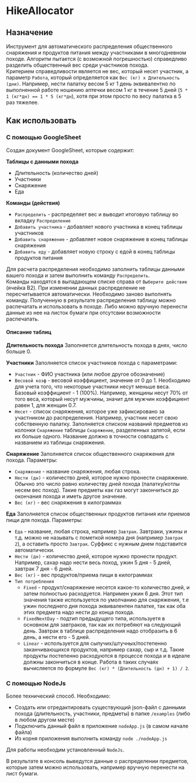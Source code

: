 # HikeAllocator

## Назначение

Инструмент для автоматического распределения общественного снаряжения и продуктов питания между участниками в многодневном походе.
Алгоритм пытается (с возможной погрешностью) справедливо разделить общественный вес среди участников похода.  
Критерием справедливости является не вес, который несет участник, а параметр `Работа`, который определяется как `Вес (кг) х Длительность (дни)`. Например, нести палатку весом 5 кг 1 день эквивалентно по выполненной работе ношению аптечки весом 1 кг в течение 5 дней (`5 * 1 (кг*дн) == 1 * 5 (кг*дн`), хотя при этом просто по весу палатка в 5 раз тяжелее.  

## Как использовать

### С помощью GoogleSheet

Создан документ GoogleSheet, которые содержит:

**Таблицы с данными похода**
* Длительность (количество дней)
* Участники
* Снаряжение
* Еда

**Команды (действия)**
* `Распределить` - распределяет вес и выводит итоговую таблицу во вкладку `Распределение`
* `Добавить участника` - добавляет нового участника в конец таблицы участников
* `Добавить снаряжение` - добавляет новое снаряжение в конец таблицы снаряжения
* `Добавить еду` - добавляет новую строку с едой в конец таблицы продуктов питания

Для расчета распределения необходимо заполнить таблицы данными вашего похода и затем выполнить команду `Распределить`.  
Команды находятся в выпадающем списке справа от `Выберите действие` (ячейка B2).
При изменении данных распределение не пересчитывается автоматически. Необходимо заново выполнять команду.
Полученную в результате распределения таблицу можно распечатать и использовать в походе. Либо можно вручную перенести данные из нее на листок бумаги при отсутсвии возможности распечатать.

#### Описание таблиц
**Длительность похода**
Заполняется длительность похода в днях, число больше 0.

**Участники**
Заполняется список участников похода с параметрами:
* `Участник` - ФИО участника (или любое другое обозначение)
* `Весовой коэф` - весовой коэффициент, значение от 0 до 1. Необходимо для учета того, что некоторые участники несут меньше веса. Базовый коэффициент - 1 (100%). Например, женщины несут 70% от того веса, который несут мужчины, значит для мужчин коэффициент равен 1, для женщин 0.7.
* `Несет` - список снаряжения, которое уже зафиксировано за участником до распределения. Например, участник несет свою собственную палатку. Заполняется списком названий предметов из колонки `Снаряжение` таблицы `Снаряжение`, разделенных запятой, если их больше одного. Название должно в точности совпадать с названием из таблицы снаряжения.

**Снаряжение**
Заполняется список общественного снаряжения для похода. Параметры:
* `Снаряжение` - название снаряжения, любая строка.
* `Нести (дн)` - количество дней, которое нужно пронести снаряжение. Обычно это число равно количеству дней похода (палатку/котлы несем вес поход). Такие предметы как газ могут закончиться до окончания похода и иметь другое значение.
* `Вес (кг)` - вес снаряжения в килограммах

**Еда**
Заполняется список общественных продуктов питания или приемов пищи для похода. Параметры:
* `Еда` - название, любая строка, например `Завтрак`. Завтраки, ужины и т.д. можно не называть с пометкой номера дня (например `Завтрак 2`), а оставить просто `Завтрак`. Суффикс с нужным днем подставится автоматически.
* `Нести (дн)` - количество дней, которое нужно пронести продукт. Например, сахар надо нести весь поход, ужин 5 дня - 5 дней, завтрак 7 дня - 6 дней.
* `Вес (кг)` - вес продуктов/приема пищи в килограммах
* `Тип потребления`
  * `Fixed` - продукт/снаряжение несется какое-то количество дней, и затем полностью расходуется. Напримен ужин 6 дня. Этот тип значения также используется по умолчанию для снаряжения, т.е ужин последнего дня похода эквивалентен палатке, так как оба этих предмета надо нести до конца похода.
  * `FixedNextDay` - подтип предыдущего типа, используетя в основном для завтраков, так как их потребяют на следующий день. Завтрак в таблице распределения надо отобразить в 6 день, а нести его - 5 дней.
  * `Linear` - используется для сыпучих/штучных/постепенно заканчивающихся продуктов, например сахар, сыр и т.д. Такие продукты постепенно расходуются в процессе похода и в идеале должны закончиться в конце. Работа в таких случаях вычисляется по формуле `Вес (кг) * (Длительность (дн) + 1) / 2`.

### С помощью NodeJs

Более технический способ. Необходимо:
* Создать или отредактировать существующий json-файл с данными похода (длительность, участники, предметы) в папке `/examples` (либо в любом другом месте)
* Подключить данный файл в приложение `nodeApp.js` (в самом начале файла)
* Из корня приложения выполнить команду `node ./nodeApp.js`

Для работы необходим установленный `NodeJs`.

В результате в консоль выведутся данные о распределении предметов, которые затем можно использовать, например вручную перенести на лист бумаги.



